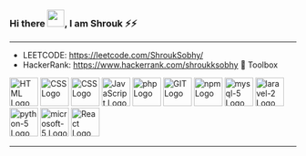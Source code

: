 
### Hi there <img src="https://raw.githubusercontent.com/MartinHeinz/MartinHeinz/master/wave.gif" width="30px">, I am Shrouk ⚡⚡

---
- LEETCODE:  https://leetcode.com/ShroukSobhy/ 
- HackerRank: https://www.hackerrank.com/shroukksobhy
🧰 Toolbox

<img src="https://cdn.worldvectorlogo.com/logos/html5.svg" alt="HTML Logo" width="50" height="50"/> <img src="https://cdn.worldvectorlogo.com/logos/css3.svg" alt="CSS Logo" width="50" height="50"/> <img src="https://cdn.worldvectorlogo.com/logos/bootstrap-4.svg" alt="CSS Logo" width="50" height="50"/> <img src="https://cdn.worldvectorlogo.com/logos/javascript.svg" alt="JavaScript Logo" width="50" height="50"/> <img src="https://cdn.worldvectorlogo.com/logos/php.svg" alt="php Logo" width="50" height="50"/>   <img src="https://cdn.worldvectorlogo.com/logos/git.svg" alt="GIT Logo" width="50" height="50"/> <img src="https://cdn.worldvectorlogo.com/logos/npm.svg" alt="npm Logo" width="50" height="50"/> <img src="https://cdn.worldvectorlogo.com/logos/mysql-5.svg" alt="mysql-5 Logo" width="50" height="50"/> <img src="https://cdn.worldvectorlogo.com/logos/laravel-2.svg" alt="laravel-2 Logo" width="50" height="50"/> <img src="https://cdn.worldvectorlogo.com/logos/python-5.svg" alt="python-5 Logo" width="50" height="50"/> <img src="https://cdn.worldvectorlogo.com/logos/microsoft-5.svg" alt="microsoft-5 Logo" width="50" height="50"/> <img src="https://cdn.worldvectorlogo.com/logos/react-2.svg" alt="React Logo" width="50" height="50"/>



---

<!--
**shroukksobhy/shroukksobhy** is a ✨ _special_ ✨ repository because its `README.md` (this file) appears on your GitHub profile.

Here are some ideas to get you started:

- 🔭 I’m currently working on ...
- 🌱 I’m currently learning ...
- 👯 I’m looking to collaborate on ...
- 🤔 I’m looking for help with ...
- 💬 Ask me about ...
- 📫 How to reach me: ...
- 😄 Pronouns: ...
- ⚡ Fun fact: ...
-  Hi there 👋

-->

